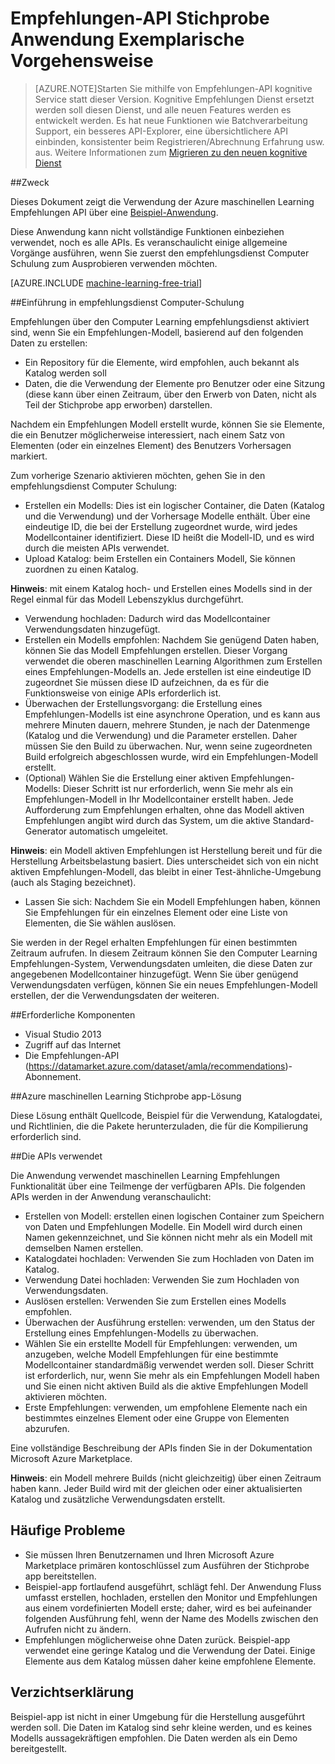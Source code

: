 <properties 
    pageTitle="Allgemeine Operationen in der Computer Learning Empfehlungen-API | Microsoft Azure" 
    description="Azure ML Empfehlungen Beispiel-Anwendung" 
    services="machine-learning" 
    documentationCenter="" 
    authors="LuisCabrer" 
    manager="jhubbard" 
    editor="cgronlun"/>

<tags 
    ms.service="machine-learning" 
    ms.workload="data-services" 
    ms.tgt_pltfrm="na" 
    ms.devlang="na" 
    ms.topic="article" 
    ms.date="09/08/2016" 
    ms.author="luisca"/> 


# <a name="recommendations-api-sample-application-walkthrough"></a>Empfehlungen-API Stichprobe Anwendung Exemplarische Vorgehensweise

>[AZURE.NOTE]Starten Sie mithilfe von Empfehlungen-API kognitive Service statt dieser Version. Kognitive Empfehlungen Dienst ersetzt werden soll diesen Dienst, und alle neuen Features werden es entwickelt werden. Es hat neue Funktionen wie Batchverarbeitung Support, ein besseres API-Explorer, eine übersichtlichere API einbinden, konsistenter beim Registrieren/Abrechnung Erfahrung usw. aus.
> Weitere Informationen zum [Migrieren zu den neuen kognitive Dienst](http://aka.ms/recomigrate)

##<a name="purpose"></a>Zweck

Dieses Dokument zeigt die Verwendung der Azure maschinellen Learning Empfehlungen API über eine [Beispiel-Anwendung](https://code.msdn.microsoft.com/Recommendations-144df403).

Diese Anwendung kann nicht vollständige Funktionen einbeziehen verwendet, noch es alle APIs. Es veranschaulicht einige allgemeine Vorgänge ausführen, wenn Sie zuerst den empfehlungsdienst Computer Schulung zum Ausprobieren verwenden möchten. 

[AZURE.INCLUDE [machine-learning-free-trial](../../includes/machine-learning-free-trial.md)]

##<a name="introduction-to-machine-learning-recommendation-service"></a>Einführung in empfehlungsdienst Computer-Schulung

Empfehlungen über den Computer Learning empfehlungsdienst aktiviert sind, wenn Sie ein Empfehlungen-Modell, basierend auf den folgenden Daten zu erstellen:

* Ein Repository für die Elemente, wird empfohlen, auch bekannt als Katalog werden soll
* Daten, die die Verwendung der Elemente pro Benutzer oder eine Sitzung (diese kann über einen Zeitraum, über den Erwerb von Daten, nicht als Teil der Stichprobe app erworben) darstellen.

Nachdem ein Empfehlungen Modell erstellt wurde, können Sie sie Elemente, die ein Benutzer möglicherweise interessiert, nach einem Satz von Elementen (oder ein einzelnes Element) des Benutzers Vorhersagen markiert.

Zum vorherige Szenario aktivieren möchten, gehen Sie in den empfehlungsdienst Computer Schulung:

* Erstellen ein Modells: Dies ist ein logischer Container, die Daten (Katalog und die Verwendung) und der Vorhersage Modelle enthält. Über eine eindeutige ID, die bei der Erstellung zugeordnet wurde, wird jedes Modellcontainer identifiziert. Diese ID heißt die Modell-ID, und es wird durch die meisten APIs verwendet. 
* Upload Katalog: beim Erstellen ein Containers Modell, Sie können zuordnen zu einen Katalog.

**Hinweis**: mit einem Katalog hoch- und Erstellen eines Modells sind in der Regel einmal für das Modell Lebenszyklus durchgeführt.

* Verwendung hochladen: Dadurch wird das Modellcontainer Verwendungsdaten hinzugefügt.
* Erstellen ein Modells empfohlen: Nachdem Sie genügend Daten haben, können Sie das Modell Empfehlungen erstellen. Dieser Vorgang verwendet die oberen maschinellen Learning Algorithmen zum Erstellen eines Empfehlungen-Modells an. Jede erstellen ist eine eindeutige ID zugeordnet Sie müssen diese ID aufzeichnen, da es für die Funktionsweise von einige APIs erforderlich ist.
* Überwachen der Erstellungsvorgang: die Erstellung eines Empfehlungen-Modells ist eine asynchrone Operation, und es kann aus mehrere Minuten dauern, mehrere Stunden, je nach der Datenmenge (Katalog und die Verwendung) und die Parameter erstellen. Daher müssen Sie den Build zu überwachen. Nur, wenn seine zugeordneten Build erfolgreich abgeschlossen wurde, wird ein Empfehlungen-Modell erstellt.
* (Optional) Wählen Sie die Erstellung einer aktiven Empfehlungen-Modells: Dieser Schritt ist nur erforderlich, wenn Sie mehr als ein Empfehlungen-Modell in Ihr Modellcontainer erstellt haben. Jede Aufforderung zum Empfehlungen erhalten, ohne das Modell aktiven Empfehlungen angibt wird durch das System, um die aktive Standard-Generator automatisch umgeleitet. 

**Hinweis**: ein Modell aktiven Empfehlungen ist Herstellung bereit und für die Herstellung Arbeitsbelastung basiert. Dies unterscheidet sich von ein nicht aktiven Empfehlungen-Modell, das bleibt in einer Test-ähnliche-Umgebung (auch als Staging bezeichnet).

* Lassen Sie sich: Nachdem Sie ein Modell Empfehlungen haben, können Sie Empfehlungen für ein einzelnes Element oder eine Liste von Elementen, die Sie wählen auslösen. 

Sie werden in der Regel erhalten Empfehlungen für einen bestimmten Zeitraum aufrufen. In diesem Zeitraum können Sie den Computer Learning Empfehlungen-System, Verwendungsdaten umleiten, die diese Daten zur angegebenen Modellcontainer hinzugefügt. Wenn Sie über genügend Verwendungsdaten verfügen, können Sie ein neues Empfehlungen-Modell erstellen, der die Verwendungsdaten der weiteren. 

##<a name="prerequisites"></a>Erforderliche Komponenten

* Visual Studio 2013
* Zugriff auf das Internet 
* Die Empfehlungen-API (https://datamarket.azure.com/dataset/amla/recommendations)-Abonnement.

##<a name="azure-machine-learning-sample-app-solution"></a>Azure maschinellen Learning Stichprobe app-Lösung

Diese Lösung enthält Quellcode, Beispiel für die Verwendung, Katalogdatei, und Richtlinien, die die Pakete herunterzuladen, die für die Kompilierung erforderlich sind.

##<a name="the-apis-used"></a>Die APIs verwendet

Die Anwendung verwendet maschinellen Learning Empfehlungen Funktionalität über eine Teilmenge der verfügbaren APIs. Die folgenden APIs werden in der Anwendung veranschaulicht:

* Erstellen von Modell: erstellen einen logischen Container zum Speichern von Daten und Empfehlungen Modelle. Ein Modell wird durch einen Namen gekennzeichnet, und Sie können nicht mehr als ein Modell mit demselben Namen erstellen.
* Katalogdatei hochladen: Verwenden Sie zum Hochladen von Daten im Katalog.
* Verwendung Datei hochladen: Verwenden Sie zum Hochladen von Verwendungsdaten.
* Auslösen erstellen: Verwenden Sie zum Erstellen eines Modells empfohlen.
* Überwachen der Ausführung erstellen: verwenden, um den Status der Erstellung eines Empfehlungen-Modells zu überwachen.
* Wählen Sie ein erstellte Modell für Empfehlungen: verwenden, um anzugeben, welche Modell Empfehlungen für eine bestimmte Modellcontainer standardmäßig verwendet werden soll. Dieser Schritt ist erforderlich, nur, wenn Sie mehr als ein Empfehlungen Modell haben und Sie einen nicht aktiven Build als die aktive Empfehlungen Modell aktivieren möchten.
* Erste Empfehlungen: verwenden, um empfohlene Elemente nach ein bestimmtes einzelnes Element oder eine Gruppe von Elementen abzurufen. 

Eine vollständige Beschreibung der APIs finden Sie in der Dokumentation Microsoft Azure Marketplace. 

**Hinweis**: ein Modell mehrere Builds (nicht gleichzeitig) über einen Zeitraum haben kann. Jeder Build wird mit der gleichen oder einer aktualisierten Katalog und zusätzliche Verwendungsdaten erstellt.

## <a name="common-pitfalls"></a>Häufige Probleme

* Sie müssen Ihren Benutzernamen und Ihren Microsoft Azure Marketplace primären kontoschlüssel zum Ausführen der Stichprobe app bereitstellen.
* Beispiel-app fortlaufend ausgeführt, schlägt fehl. Der Anwendung Fluss umfasst erstellen, hochladen, erstellen den Monitor und Empfehlungen aus einem vordefinierten Modell erste; daher, wird es bei aufeinander folgenden Ausführung fehl, wenn der Name des Modells zwischen den Aufrufen nicht zu ändern.
* Empfehlungen möglicherweise ohne Daten zurück. Beispiel-app verwendet eine geringe Katalog und die Verwendung der Datei. Einige Elemente aus dem Katalog müssen daher keine empfohlene Elemente.

## <a name="disclaimer"></a>Verzichtserklärung
Beispiel-app ist nicht in einer Umgebung für die Herstellung ausgeführt werden soll. Die Daten im Katalog sind sehr kleine werden, und es keines Modells aussagekräftigen empfohlen. Die Daten werden als ein Demo bereitgestellt. 
 
